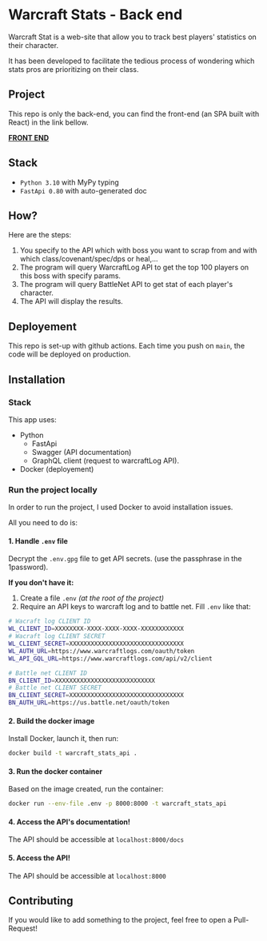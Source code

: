 # Warcraft Stats - Back end

Warcraft Stat is a web-site that allow you to track best players' statistics on their character.

It has been developed to facilitate the tedious process of wondering which stats pros are prioritizing on their class.


## Project

This repo is only the back-end, you can find the front-end (an SPA built with React) in the link bellow.

**[FRONT END](https://github.com/GraphtyLove/warcraft_stats_frontend)**


## Stack

- `Python 3.10` with MyPy typing
- `FastApi 0.80` with auto-generated doc


## How?

Here are the steps:
1.  You specify to the API which with boss you want to scrap from and with which class/covenant/spec/dps or heal,...
2. The program will query WarcraftLog API to get the top 100 players on this boss with specify params.
3. The program will query BattleNet API to get stat of each player's character.
4. The API will display the results.


## Deployement

This repo is set-up with github actions. Each time you push on `main`, the code will be deployed on production.


## Installation

### Stack

This app uses:
- Python
    - FastApi
    - Swagger (API documentation)
    - GraphQL client (request to warcraftLog API).
- Docker (deployement)


### Run the project locally

In order to run the project, I used Docker to avoid installation issues.

All you need to do is:


#### 1. Handle `.env` file 

Decrypt the `.env.gpg` file to get API secrets. (use the passphrase in the 1password). 

**If you don't have it:**
1. Create a file `.env` *(at the root of the project)*
2. Require an API keys to warcraft log and to battle net. Fill `.env` like that:
```bash
# Wacraft log CLIENT ID
WL_CLIENT_ID=XXXXXXXX-XXXX-XXXX-XXXX-XXXXXXXXXXXX
# Wacraft log CLIENT SECRET
WL_CLIENT_SECRET=XXXXXXXXXXXXXXXXXXXXXXXXXXXXXXXX
WL_AUTH_URL=https://www.warcraftlogs.com/oauth/token
WL_API_GQL_URL=https://www.warcraftlogs.com/api/v2/client

# Battle net CLIENT ID
BN_CLIENT_ID=XXXXXXXXXXXXXXXXXXXXXXXXXXXX
# Battle net CLIENT SECRET
BN_CLIENT_SECRET=XXXXXXXXXXXXXXXXXXXXXXXXXXXXXXXX
BN_AUTH_URL=https://us.battle.net/oauth/token
```


#### 2. Build the docker image

Install Docker, launch it, then run:
```bash
docker build -t warcraft_stats_api .
```


#### 3. Run the docker container

Based on the image created, run the container:
```bash
docker run --env-file .env -p 8000:8000 -t warcraft_stats_api
```


#### 4. Access the API's documentation!

The API should be accessible at `localhost:8000/docs`


#### 5. Access the API!

The API should be accessible at `localhost:8000`


## Contributing

If you would like to add something to the project, feel free to open a Pull-Request!